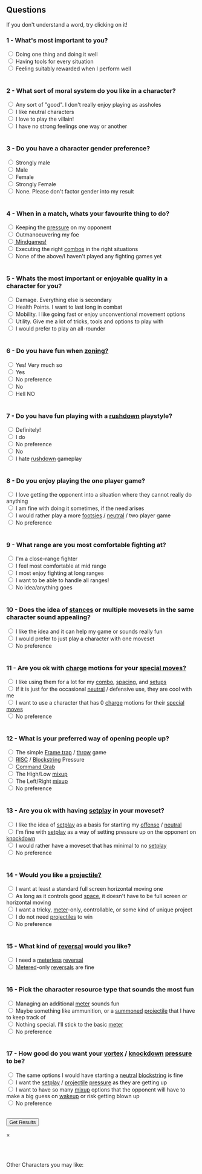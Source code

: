 <head>
<script type="text/javascript" src="questions.js"></script>
<script type="text/javascript" src="characters.js"></script>
<link rel="stylesheet" href="https://www.w3schools.com/w3css/4/w3.css">
<link type="text/css" rel="stylesheet" href="style.css" />
</head>

## Questions

If you don't understand a word, try clicking on it!

### 1 - What's most important to you?
<label><input type="radio" id="specialist" name="playstyle">  Doing one thing and doing it well</label><br>
<label><input type="radio" id="prepared" name="playstyle"> Having tools for every situation</label><br>
<label><input type="radio" id="rewarding" name="playstyle"> Feeling suitably rewarded when I perform well</label><br><br>

### 2 - What sort of moral system do you like in a character?
<label><input type="radio" id="good" name="moral_system"> Any sort of "good". I don't really enjoy playing as assholes </label><br>
<label><input type="radio" id="neutral" name="moral_system"> I like neutral characters</label><br>
<label><input type="radio" id="evil" name="moral_system"> I love to play the villain!</label><br>
<label><input type="radio" id="none" name="moral_system"> I have no strong feelings one way or another</label><br><br>

### 3 - Do you have a character gender preference?
<label><input type="radio" id="strong_male" name="gender"> Strongly male</label><br>
<label><input type="radio" id="male" name="gender"> Male</label><br>
<label><input type="radio" id="female" name="gender"> Female</label><br>
<label><input type="radio" id="strong_female" name="gender"> Strongly Female</label><br>
<label><input type="radio" id="none" name="gender"> None. Please don't factor gender into my result</label><br><br>

### 4 - When in a match, whats your favourite thing to do?
<label><input type="radio" id="pressure" name="favourite"> Keeping the <a href="https://glossary.infil.net/?t=pressure" target="_blank">pressure</a> on my opponent</label><br>
<label><input type="radio" id="neutral" name="favourite"> Outmanoeuvering my foe</label><br>
<label><input type="radio" id="mindgames" name="favourite"><a href="https://glossary.infil.net/?t=mindgame" target="_blank"> Mindgames!</a></label><br>
<label><input type="radio" id="combos" name="favourite"> Executing the right <a href="https://glossary.infil.net/?t=combo" target="_blank">combos</a> in the right situations</label><br>
<label><input type="radio" id="none" name="favourite"> None of the above/I haven't played any fighting games yet</label><br><br>

### 5 - Whats the most important or enjoyable quality in a character for you?
<label><input type="radio" id="damage" name="important"> Damage. Everything else is secondary</label><br>
<label><input type="radio" id="health" name="important"> Health Points. I want to last long in combat</label><br>
<label><input type="radio" id="mobility" name="important"> Mobility. I like going fast or enjoy unconventional movement options</label><br>
<label><input type="radio" id="utility" name="important"> Utility. Give me a lot of tricks, tools and options to play with</label><br>
<label><input type="radio" id="all_rounder" name="important"> I would prefer to play an all-rounder</label><br><br>

### 6 - Do you have fun when <a href="https://glossary.infil.net/?t=zoning" target="_blank">zoning?</a>
<label><input type="radio" id="strong_yes" name="zoning"> Yes! Very much so</label><br>
<label><input type="radio" id="yes" name="zoning"> Yes</label><br>
<label><input type="radio" id="none" name="zoning"> No preference</label><br>
<label><input type="radio" id="no" name="zoning"> No</label><br>
<label><input type="radio" id="strong_no" name="zoning"> Hell NO</label><br><br>

### 7 - Do you have fun playing with a <a href="https://glossary.infil.net/?t=rushdown" target="_blank">rushdown</a> playstyle?
<label><input type="radio" id="strong_yes" name="rushdown"> Definitely!</label><br>
<label><input type="radio" id="yes" name="rushdown"> I do</label><br>
<label><input type="radio" id="none" name="rushdown"> No preference</label><br>
<label><input type="radio" id="no" name="rushdown"> No</label><br>
<label><input type="radio" id="strong_no" name="rushdown"> I hate <a href="https://glossary.infil.net/?t=rushdown" target="_blank">rushdown</a> gameplay</label><br><br>

### 8 - Do you enjoy playing the one player game?
<label><input type="radio" id="yes" name="oneplayer"> I love getting the opponent into a situation where they cannot really do anything</label><br>
<label><input type="radio" id="sometimes" name="oneplayer"> I am fine with doing it sometimes, if the need arises</label><br>
<label><input type="radio" id="no" name="oneplayer"> I would rather play a more <a href="https://glossary.infil.net/?t=footsies" target="_blank">footsies</a> / <a href="https://glossary.infil.net/?t=neutral" target="_blank" >neutral</a> / two player game</label><br>
<label><input type="radio" id="none" name="oneplayer"> No preference</label><br><br>

### 9 - What range are you most comfortable fighting at?
<label><input type="radio" id="close" name="range"> I'm a close-range fighter</label><br>
<label><input type="radio" id="mid" name="range"> I feel most comfortable at mid range</label><br>
<label><input type="radio" id="long" name="range"> I most enjoy fighting at long ranges</label><br>
<label><input type="radio" id="all" name="range"> I want to be able to handle all ranges!</label><br>
<label><input type="radio" id="none" name="range"> No idea/anything goes</label><br><br>

### 10 - Does the idea of <a href="https://glossary.infil.net/?t=stance" target="_blank" >stances</a> or multiple movesets in the same character sound appealing?
<label><input type="radio" id="yes" name="stance"> I like the idea and it can help my game or sounds really fun</label><br>
<label><input type="radio" id="no" name="stance"> I would prefer to just play a character with one moveset</label><br>
<label><input type="radio" id="none" name="stance"> No preference</label><br><br>

### 11 - Are you ok with <a href="https://glossary.infil.net/?t=charge" target="_blank" >charge</a> motions for your <a href="https://glossary.infil.net/?t=special_move" target="_blank" >special moves?</a>
<label><input type="radio" id="yes" name="charge"> I like using them for a lot for my <a href="https://glossary.infil.net/?t=combo" target="_blank">combo</a>, <a href="https://glossary.infil.net/?t=space" target="_blank">spacing</a>, and <a href="https://glossary.infil.net/?t=setup" target="_blank">setups</a></label><br>
<label><input type="radio" id="sometimes" name="charge"> If it is just for the occasional <a href="https://glossary.infil.net/?t=neutral" target="_blank" >neutral</a> / defensive use, they are cool with me</label><br>
<label><input type="radio" id="strong_no" name="charge"> I want to use a character that has 0 <a href="https://glossary.infil.net/?t=charge" target="_blank" >charge</a> motions for their <a href="https://glossary.infil.net/?t=special_move" target="_blank" >special moves</a></label><br>
<label><input type="radio" id="none" name="charge"> No preference</label><br><br>

### 12 - What is your preferred way of opening people up?
<label><input type="radio" id="frametrap" name="gameplan"> The simple <a href="https://glossary.infil.net/?t=Frame_trap" target="_blank" >Frame trap</a> / <a href="https://glossary.infil.net/?t=throw" target="_blank" >throw</a> game</label><br>
<label><input type="radio" id="risc" name="gameplan"> <a href="https://glossary.infil.net/?t=RISC" target="_blank">RISC</a> / <a href="https://glossary.infil.net/?t=Blockstring" target="_blank">Blockstring</a> Pressure</label><br>
<label><input type="radio" id="grab" name="gameplan"> <a href="https://glossary.infil.net/?t=Command_throw" target="_blank" >Command Grab</a></label><br>
<label><input type="radio" id="highlow" name="gameplan"> The High/Low <a href="https://glossary.infil.net/?t=mixup" target="_blank">mixup</a></label><br>
<label><input type="radio" id="leftright" name="gameplan"> The Left/Right <a href="https://glossary.infil.net/?t=mixup" target="_blank">mixup</a></label><br>
<label><input type="radio" id="none" name="gameplan"> No preference</label><br><br>

### 13 - Are you ok with having <a href="https://glossary.infil.net/?t=setplay" target="_blank" >setplay</a> in your moveset?
<label><input type="radio" id="neutral" name="setplay"> I like the idea of <a href="https://glossary.infil.net/?t=setplay" target="_blank">setplay</a> as a basis for starting my <a href="https://glossary.infil.net/?t=offense" target="_blank">offense</a> / <a href="https://glossary.infil.net/?t=neutral" target="_blank">neutral</a></label><br>
<label><input type="radio" id="oki" name="setplay"> I'm fine with <a href="https://glossary.infil.net/?t=setplay" target="_blank">setplay</a> as a way of setting pressure up on the opponent on <a href="https://glossary.infil.net/?t=knockdown" target="_blank">knockdown</a></label><br>
<label><input type="radio" id="no" name="setplay"> I would rather have a moveset that has minimal to no <a href="https://glossary.infil.net/?t=setplay" target="_blank">setplay</a></label><br>
<label><input type="radio" id="none" name="setplay"> No preference</label><br><br>

### 14 - Would you like a <a href="https://glossary.infil.net/?t=projectile" target="_blank">projectile?</a>
<label><input type="radio" id="standard" name="projectile"> I want at least a standard full screen horizontal moving one</label><br>
<label><input type="radio" id="limited" name="projectile"> As long as it controls good <a href="https://glossary.infil.net/?t=space" target="_blank">space</a>, it doesn't have to be full screen or horizontal moving</label><br>
<label><input type="radio" id="special" name="projectile"> I want a tricky, <a href="https://glossary.infil.net/?t=meter" target="_blank">meter</a>-only, controllable, or some kind of unique project</label><br>
<label><input type="radio" id="no" name="projectile"> I do not need <a href="https://glossary.infil.net/?t=projectile" target="_blank" >projectiles</a> to win</label><br>
<label><input type="radio" id="none" name="projectile"> No preference</label><br><br>

### 15 - What kind of <a href="https://glossary.infil.net/?t=reversal" target="_blank" >reversal</a> would you like?
<label><input type="radio" id="meterless" name="reversal"> I need a <a href="https://glossary.infil.net/?t=meter" target="_blank">meterless</a> <a href="https://glossary.infil.net/?t=reversal" target="_blank">reversal</a></label><br>
<label><input type="radio" id="metered" name="reversal"> <a href="https://glossary.infil.net/?t=Meter" target="_blank">Metered</a>-only <a href="https://glossary.infil.net/?t=reversal" target="_blank">reversals</a> are fine</label><br><br>

### 16 - Pick the character resource type that sounds the most fun
<label><input type="radio" id="meter" name="resource"> Managing an additional <a href="https://glossary.infil.net/?t=meter" target="_blank">meter</a> sounds fun</label><br>
<label><input type="radio" id="ammo" name="resource"> Maybe something like ammunition, or a <a href="https://glossary.infil.net/?t=summon" target="_blank">summoned</a> <a href="https://glossary.infil.net/?t=projectile" target="_blank">projectile</a> that I have to keep track of</label><br>
<label><input type="radio" id="no" name="resource"> Nothing special. I'll stick to the basic <a href="https://glossary.infil.net/?t=meter" target="_blank">meter</a></label><br>
<label><input type="radio" id="none" name="resource"> No preference</label><br><br>

### 17 - How good do you want your <a href="https://glossary.infil.net/?t=vortex" target="_blank">vortex</a> / <a href="https://glossary.infil.net/?t=knockdown" target="_blank">knockdown</a> <a href="https://glossary.infil.net/?t=pressure" target="_blank">pressure</a> to be?
<label><input type="radio" id="neutral" name="vortex"> The same options I would have starting a <a href="https://glossary.infil.net/?t=neutral" target="_blank">neutral</a> <a href="https://glossary.infil.net/?t=blockstring" target="_blank">blockstring</a> is fine</label><br>
<label><input type="radio" id="projectile" name="vortex"> I want the <a href="https://glossary.infil.net/?t=setplay" target="_blank">setplay</a> / <a href="https://glossary.infil.net/?t=projectile" target="_blank">projectile</a> <a href="https://glossary.infil.net/?t=pressure" target="_blank">pressure</a> as they are getting up</label><br>
<label><input type="radio" id="lots" name="vortex"> I want to have so many <a href="https://glossary.infil.net/?t=mixup" target="_blank">mixup</a> options that the opponent will have to make a big guess on <a href="https://glossary.infil.net/?t=wakeup" target="_blank">wakeup</a> or risk getting blown up</label><br>
<label><input type="radio" id="none" name="vortex"> No preference</label><br><br>

<button id="get_results" onclick="get_results();" class="btn">Get Results</button>

<div id="modal" class="w3-modal">
    <div class="w3-modal-content">
        <div class="w3-container">
            <span onclick="closeModal();" class="w3-button w3-display-topright">&times;</span>
            <div id="modal_contents">
                <br>
                <div class="winner">
                    <img id= "winner_img" src=""/>
                    <p id="winner_name" class="modal_text"></p><br>
                </div>
                <p class="modal_text"> Other Characters you may like:</p>
                <p id="others" class ="modal_text"></p>
            </div>
        </div>
    </div>
</div>